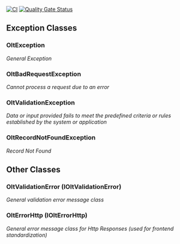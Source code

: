 ﻿[![CI](https://github.com/OuterlimitsTech/olt-dotnet-core/actions/workflows/build.yml/badge.svg)](https://github.com/OuterlimitsTech/olt-dotnet-core/actions/workflows/build.yml) [![Quality Gate Status](https://sonarcloud.io/api/project_badges/measure?project=OuterlimitsTech_olt-dotnet-core&metric=alert_status)](https://sonarcloud.io/summary/new_code?id=OuterlimitsTech_olt-dotnet-core)

## Exception Classes

### OltException

_General Exception_

### OltBadRequestException

_Cannot process a request due to an error_


### OltValidationException

_Data or input provided fails to meet the predefined criteria or rules established by the system or application_

### OltRecordNotFoundException

_Record Not Found_

## Other Classes

### OltValidationError (IOltValidationError)

_General validation error message class_


### OltErrorHttp (IOltErrorHttp)

_General error message class for Http Responses (used for frontend standardization)_